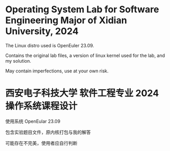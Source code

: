# Operating System Lab for Software Engineering Major of Xidian University, 2024

The Linux distro used is OpenEuler 23.09.

Contains the original lab files, a version of linux kernel used for the lab, and my solution.

May contain imperfections, use at your own risk.

# 西安电子科技大学 软件工程专业 2024 操作系统课程设计

使用系统 OpenEular 23.09

包含实验题目文件，原内核打包与我的解答

可能存在不完美，使用者应自行判断

